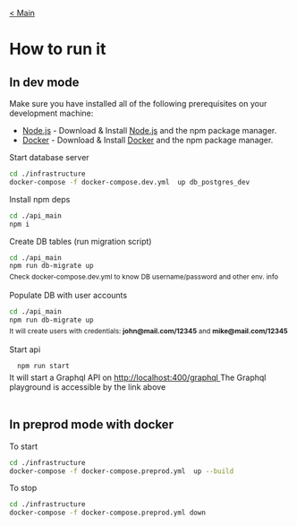 [< Main](./Readme.md)

<h1> How to run it </h1>

<h2> In dev mode </h2>
<div style='font-size:14px;'>Make sure you have installed all of the following prerequisites on your development machine: </div>

* [Node.js](https://nodejs.org/en/) - Download & Install [Node.js](https://nodejs.org/en/) and the npm package manager.
* [Docker](https://www.docker.com/) - Download & Install [Docker](https://www.docker.com/) and the npm package manager.

<p>Start database server</p>

```bash
cd ./infrastructure
docker-compose -f docker-compose.dev.yml  up db_postgres_dev
```

<div style='font-size:14px;'>Install npm deps</div>

```bash
cd ./api_main
npm i
```

<div style='font-size:14px;'>Create DB tables (run migration script)</div>

```bash
cd ./api_main
npm run db-migrate up
```

<div style='font-size:12px; margin-top: -10px; padding-top: 0;'>
Check docker-compose.dev.yml to know DB username/password and other env. info</div>
<br/>

<div style='font-size:14px;'>Populate DB with user accounts</div>

```bash
cd ./api_main
npm run db-migrate up
```

<div style='font-size:12px; margin-top: -10px; padding-top: 0;'>It will create users with credentials: <span style='font-weight:700;'>john@mail.com/12345</span> and <span style='font-weight:700;'>mike@mail.com/12345</span></div>

<br/>

<div style='font-size:14px;'>Start api</div>

```bash
  npm run start
```

<div style='font-size:14px; margin-top: -10px; padding-top: 0;'>
  It will start a Graphql API on
  <a href="http://localhost:4000/graphql">
    http://localhost:400/graphql
  </a>
  The Graphql playground is accessible by the link above
  
</div>

<!-- To start
```
cd ./infrastructure
docker-compose -f docker-compose.dev.yml up  --build 
```

To run only selected service for example db_postgres_dev
```
cd ./infrastructure
docker-compose -f docker-compose.dev.yml  up db_postgres_dev

```

To stop
```
cd ./infrastructure
docker-compose -f docker-compose.dev.yml down
``` -->

<br>

<h2> In preprod mode with docker</h2>

To start

```bash
cd ./infrastructure
docker-compose -f docker-compose.preprod.yml  up --build
```

To stop

```bash
cd ./infrastructure
docker-compose -f docker-compose.preprod.yml down
```

<br>
